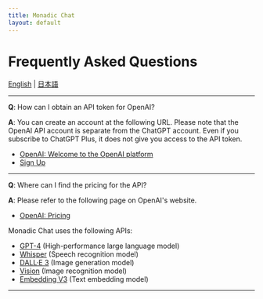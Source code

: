 ```yaml
---
title: Monadic Chat
layout: default
---
```


# Frequently Asked Questions

[English](/monadic-chat/faq) |
[日本語](/monadic-chat/faq_ja)

---

**Q**: How can I obtain an API token for OpenAI?

**A**: You can create an account at the following URL. Please note that the OpenAI API account is separate from the ChatGPT account. Even if you subscribe to ChatGPT Plus, it does not give you access to the API token.

- [OpenAI: Welcome to the OpenAI platform](https://platform.openai.com)
- [Sign Up](https://platform.openai.com/signup)

---

**Q**: Where can I find the pricing for the API?

**A**: Please refer to the following page on OpenAI's website.

- [OpenAI: Pricing](https://openai.com/pricing#language-models)

Monadic Chat uses the following APIs:

- [GPT-4](https://platform.openai.com/docs/models/gpt-4) (High-performance large language model)
- [Whisper](https://platform.openai.com/docs/models/whisper) (Speech recognition model)
- [DALL·E 3](https://platform.openai.com/docs/models/dall-e) (Image generation model)
- [Vision](https://platform.openai.com/docs/guides/vision) (Image recognition model)
- [Embedding V3](https://platform.openai.com/docs/models/embeddings) (Text embedding model)

<script src="https://cdn.jsdelivr.net/npm/jquery@3.5.0/dist/jquery.min.js"></script>
<script src="https://cdn.jsdelivr.net/npm/lightbox2@2.11.3/src/js/lightbox.js"></script>

---

<script>
  function copyToClipBoard(id){
    var copyText =  document.getElementById(id).innerText;
    document.addEventListener('copy', function(e) {
        e.clipboardData.setData('text/plain', copyText);
        e.preventDefault();
      }, true);
    document.execCommand('copy');
    alert('copied');
  }
</script>
